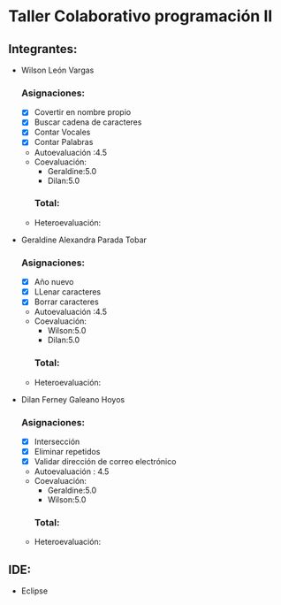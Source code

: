 # Taller Colaborativo programación II


## Integrantes:

- Wilson León Vargas
  ### Asignaciones:
  - [X]  Covertir en nombre propio
  - [X]  Buscar cadena de caracteres
  - [X]  Contar Vocales
  - [X]  Contar Palabras
  - Autoevaluación :4.5
  - Coevaluación:
    - Geraldine:5.0
    - Dilan:5.0
    ### Total: 
  - Heteroevaluación:
  
- Geraldine Alexandra Parada Tobar
  ### Asignaciones:
  - [X]   Año nuevo
  - [X]   LLenar caracteres
  - [X]   Borrar caracteres
  - Autoevaluación :4.5
  - Coevaluación:
    - Wilson:5.0
    - Dilan:5.0 
    ### Total: 
  - Heteroevaluación:

- Dilan Ferney Galeano Hoyos
  ### Asignaciones:
  - [X]  Intersección
  - [X]  Eliminar repetidos
  - [X]  Validar dirección de correo electrónico
  - Autoevaluación :  4.5
  - Coevaluación:
    - Geraldine:5.0
    - Wilson:5.0
    ### Total:
  - Heteroevaluación:
## IDE:
- Eclipse
